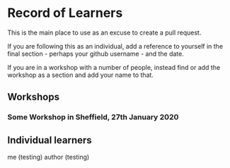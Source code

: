 # Record of Learners

This is the main place to use as an excuse to create a pull request.

If you are following this as an individual, add a reference to yourself in the
final section - perhaps your github username - and the date.

If you are in a workshop with a number of people, instead find or add the
workshop as a section and add your name to that.

## Workshops

### Some Workshop in Sheffield, 27th January 2020

## Individual learners

me (testing)
author (testing)
